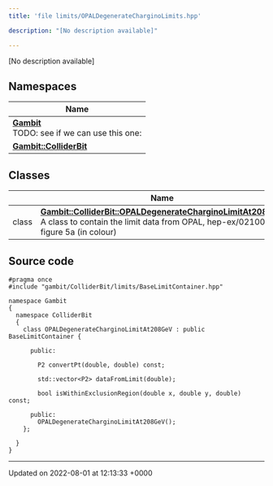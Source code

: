 ```yaml
---
title: 'file limits/OPALDegenerateCharginoLimits.hpp'

description: "[No description available]"

---
```







[No description available]

## Namespaces

| Name           |
| -------------- |
| **[Gambit](/documentation/code/namespaces/namespacegambit/)** <br>TODO: see if we can use this one:  |
| **[Gambit::ColliderBit](/documentation/code/namespaces/namespacegambit_1_1colliderbit/)**  |

## Classes

|                | Name           |
| -------------- | -------------- |
| class | **[Gambit::ColliderBit::OPALDegenerateCharginoLimitAt208GeV](/documentation/code/classes/classgambit_1_1colliderbit_1_1opaldegeneratecharginolimitat208gev/)** <br>A class to contain the limit data from OPAL, hep-ex/0210043, figure 5a (in colour)  |




## Source code

```
#pragma once
#include "gambit/ColliderBit/limits/BaseLimitContainer.hpp"

namespace Gambit
{
  namespace ColliderBit 
  {
    class OPALDegenerateCharginoLimitAt208GeV : public BaseLimitContainer {

      public:

        P2 convertPt(double, double) const;

        std::vector<P2> dataFromLimit(double);

        bool isWithinExclusionRegion(double x, double y, double) const;

      public:
        OPALDegenerateCharginoLimitAt208GeV();
    };

  }
}
```


-------------------------------

Updated on 2022-08-01 at 12:13:33 +0000
